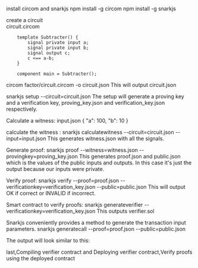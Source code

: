 install circom and snarkjs
	npm install -g circom
	npm install -g snarkjs
	
create a circuit	
	circuit.circom
		
		template Subtracter() {
			signal private input a;
			signal private input b;
			signal output c;
			c <== a-b;
		}

		component main = Subtracter();


circom factor/circuit.circom -o circuit.json
	This will output circuit.json

snarkjs setup --circuit=circuit.json
	The setup will generate a proving key and a verification key, proving_key.json and verification_key.json respectively.


Calculate a witness:
	input.json
		{
			"a": 100,
			"b": 10
		}
	
calculate the witness :
snarkjs calculatewitness --circuit=circuit.json --input=input.json
	This generates witness.json with all the signals.



Generate proof:
snarkjs proof --witness=witness.json --provingkey=proving_key.json
	This generates proof.json and public.json which is the values of the public inputs and outputs. In this case it's just the output because our inputs were private.



Verify proof:
snarkjs verify --proof=proof.json --verificationkey=verification_key.json --public=public.json
	This will output OK if correct or INVALID if incorrect.


Smart contract to verify proofs:
snarkjs generateverifier --verificationkey=verification_key.json
	This outputs verifier.sol

Snarkjs conveniently provides a method to generate the transaction input parameters.
	snarkjs generatecall --proof=proof.json --public=public.json
	
	
	
The output will look similar to this:
		
		
		
		
		
last,Compiling verifier contract and Deploying verifier contract,Verify proofs using the deployed contract	
	